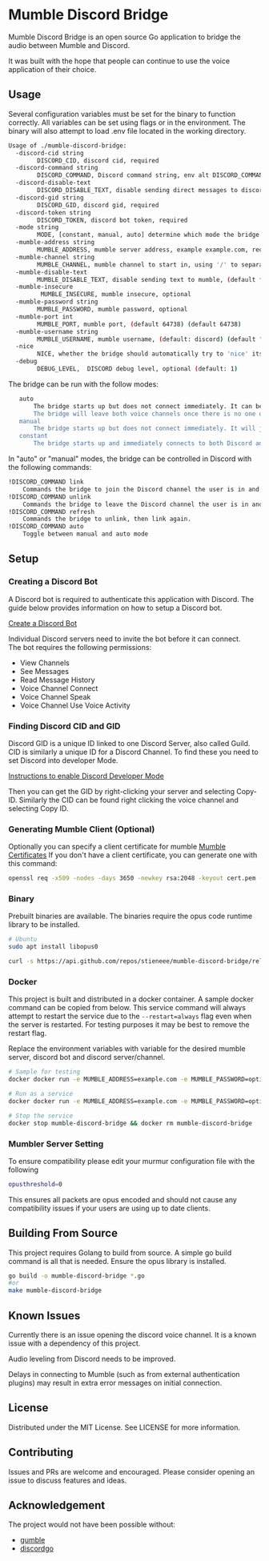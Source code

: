 # Mumble Discord Bridge

Mumble Discord Bridge is an open source Go application to bridge the audio between Mumble and Discord.

It was built with the hope that people can continue to use the voice application of their choice.

## Usage

Several configuration variables must be set for the binary to function correctly.
All variables can be set using flags or in the environment.
The binary will also attempt to load .env file located in the working directory.

```bash
Usage of ./mumble-discord-bridge:
  -discord-cid string
    	DISCORD_CID, discord cid, required
  -discord-command string
    	DISCORD_COMMAND, Discord command string, env alt DISCORD_COMMAND, optional, (defaults mumble-discord) (default "mumble-discord")
  -discord-disable-text
    	DISCORD_DISABLE_TEXT, disable sending direct messages to discord, (default false)
  -discord-gid string
    	DISCORD_GID, discord gid, required
  -discord-token string
    	DISCORD_TOKEN, discord bot token, required
  -mode string
    	MODE, [constant, manual, auto] determine which mode the bridge starts in, (default constant) (default "constant")
  -mumble-address string
    	MUMBLE_ADDRESS, mumble server address, example example.com, required
  -mumble-channel string
    	MUMBLE_CHANNEL, mumble channel to start in, using '/' to separate nested channels, optional
  -mumble-disable-text
    	MUMBLE_DISABLE_TEXT, disable sending text to mumble, (default false)
  -mumble-insecure
    	 MUMBLE_INSECURE, mumble insecure, optional
  -mumble-password string
    	MUMBLE_PASSWORD, mumble password, optional
  -mumble-port int
    	MUMBLE_PORT, mumble port, (default 64738) (default 64738)
  -mumble-username string
    	MUMBLE_USERNAME, mumble username, (default: discord) (default "Discord")
  -nice
    	NICE, whether the bridge should automatically try to 'nice' itself, (default false)
  -debug
        DEBUG_LEVEL,  DISCORD debug level, optional (default: 1)
```

The bridge can be run with the follow modes:
```bash
   auto
       The bridge starts up but does not connect immediately. It can be either manually linked (see below) or will join the voice channels when there's at least one person on each side.
       The bridge will leave both voice channels once there is no one on either end
   manual
       The bridge starts up but does not connect immediately. It will join the voice channels when issued the link command and will leave with the unlink command
   constant
       The bridge starts up and immediately connects to both Discord and Mumble voice channels. It can not be controlled in this mode and quits when the program is stopped
```

In "auto" or "manual" modes, the bridge can be controlled in Discord with the following commands:

```bash
!DISCORD_COMMAND link
	Commands the bridge to join the Discord channel the user is in and the Mumble server
!DISCORD_COMMAND unlink
	Commands the bridge to leave the Discord channel the user is in and the Mumble server
!DISCORD_COMMAND refresh
	Commands the bridge to unlink, then link again.
!DISCORD_COMMAND auto
	Toggle between manual and auto mode
```
## Setup

### Creating a Discord Bot

A Discord bot is required to authenticate this application with Discord.
The guide below provides information on how to setup a Discord bot.

[Create a Discord Bot](https://discordpy.readthedocs.io/en/latest/discord.html)

Individual Discord servers need to invite the bot before it can connect.  
The bot requires the following permissions:
* View Channels
* See Messages
* Read Message History
* Voice Channel Connect
* Voice Channel Speak
* Voice Channel Use Voice Activity

### Finding Discord CID and GID

Discord GID is a unique ID linked to one Discord Server, also called Guild. CID is similarly a unique ID for a Discord Channel. To find these you need to set Discord into developer Mode.

[Instructions to enable Discord Developer Mode](https://discordia.me/en/developer-mode)

Then you can get the GID by right-clicking your server and selecting Copy-ID. Similarly the CID can be found right clicking the voice channel and selecting Copy ID.

### Generating Mumble Client  (Optional)

Optionally you can specify a client certificate for mumble [Mumble Certificates](https://wiki.mumble.info/wiki/Mumble_Certificates)
If you don't have a client certificate, you can generate one with this command:

``` bash
openssl req -x509 -nodes -days 3650 -newkey rsa:2048 -keyout cert.pem -out cert.pem -subj "/CN=mumble-discord-bridge"
```

### Binary

Prebuilt binaries are available.
The binaries require the opus code runtime library to be installed.

```bash
# Ubuntu
sudo apt install libopus0
```

```bash
curl -s https://api.github.com/repos/stieneee/mumble-discord-bridge/releases/latest | grep "mumble-discord-bridge" | grep "browser_download_url" | cut -d '"' -f 4 | wget -qi -
```

### Docker

This project is built and distributed in a docker container.
A sample docker command can be copied from below.
This service command will always attempt to restart the service due to the `--restart=always` flag even when the server is restarted.
For testing purposes it may be best to remove the restart flag.

Replace the environment variables with variable for the desired mumble server, discord bot and discord server/channel.

```bash
# Sample for testing
docker docker run -e MUMBLE_ADDRESS=example.com -e MUMBLE_PASSWORD=optional -e DISCORD_TOKEN=TOKEN -e DISCORD_GID=GID -e DISCORD_CID=CID stieneee/mumble-discord-bridge

# Run as a service
docker docker run -e MUMBLE_ADDRESS=example.com -e MUMBLE_PASSWORD=optional -e DISCORD_TOKEN=TOKEN -e DISCORD_GID=GID -e DISCORD_CID=CID --restart=always --name=mumble-discord-bridge -d stieneee/mumble-discord-bridge

# Stop the service
docker stop mumble-discord-bridge && docker rm mumble-discord-bridge
```

### Mumbler Server Setting

To ensure compatibility please edit your murmur configuration file with the following

```bash
opusthreshold=0
```

This ensures all packets are opus encoded and should not cause any compatibility issues if your users are using up to date clients.

## Building From Source

This project requires Golang to build from source.
A simple go build command is all that is needed.
Ensure the opus library is installed.

```bash
go build -o mumble-discord-bridge *.go
#or
make mumble-discord-bridge
```

## Known Issues

Currently there is an issue opening the discord voice channel.
It is a known issue with a dependency of this project.

Audio leveling from Discord needs to be improved.

Delays in connecting to Mumble (such as from external authentication plugins) may result in extra error messages on initial connection.

## License

Distributed under the MIT License. See LICENSE for more information.

## Contributing

Issues and PRs are welcome and encouraged.
Please consider opening an issue to discuss features and ideas.

## Acknowledgement

The project would not have been possible without:

- [gumble](https://github.com/layeh/gumble)
- [discordgo](https://github.com/bwmarrin/discordgo)
